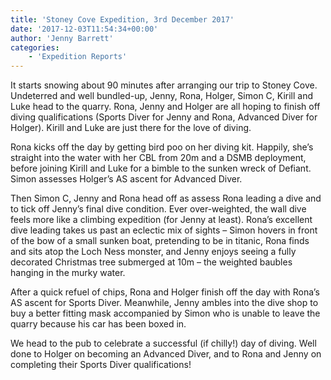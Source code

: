 ```yaml
---
title: 'Stoney Cove Expedition, 3rd December 2017'
date: '2017-12-03T11:54:34+00:00'
author: 'Jenny Barrett'
categories:
    - 'Expedition Reports'
---
```


It starts snowing about 90 minutes after arranging our trip to Stoney Cove. Undeterred and well bundled-up, Jenny, Rona, Holger, Simon C, Kirill and Luke head to the quarry. Rona, Jenny and Holger are all hoping to finish off diving qualifications (Sports Diver for Jenny and Rona, Advanced Diver for Holger). Kirill and Luke are just there for the love of diving.

Rona kicks off the day by getting bird poo on her diving kit. Happily, she’s straight into the water with her CBL from 20m and a DSMB deployment, before joining Kirill and Luke for a bimble to the sunken wreck of Defiant. Simon assesses Holger’s AS ascent for Advanced Diver.

Then Simon C, Jenny and Rona head off as assess Rona leading a dive and to tick off Jenny’s final dive condition. Ever over-weighted, the wall dive feels more like a climbing expedition (for Jenny at least). Rona’s excellent dive leading takes us past an eclectic mix of sights – Simon hovers in front of the bow of a small sunken boat, pretending to be in titanic, Rona finds and sits atop the Loch Ness monster, and Jenny enjoys seeing a fully decorated Christmas tree submerged at 10m – the weighted baubles hanging in the murky water.

After a quick refuel of chips, Rona and Holger finish off the day with Rona’s AS ascent for Sports Diver. Meanwhile, Jenny ambles into the dive shop to buy a better fitting mask accompanied by Simon who is unable to leave the quarry because his car has been boxed in.

We head to the pub to celebrate a successful (if chilly!) day of diving. Well done to Holger on becoming an Advanced Diver, and to Rona and Jenny on completing their Sports Diver qualifications!
